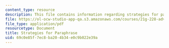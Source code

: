 ```yaml
---
content_type: resource
description: This file contains information regarding strategies for paraphrase.
file: https://ol-ocw-studio-app-qa.s3.amazonaws.com/courses/21g-228-advanced-workshop-in-writing-for-social-sciences-and-architecture-els-spring-2007/69c0e85f7ec8ba204b34e0c9b022e39a_MIT21G.228S07_strategies.pdf
file_type: application/pdf
resourcetype: Document
title: Strategies for Paraphrase
uid: 69c0e85f-7ec8-ba20-4b34-e0c9b022e39a
---
```

